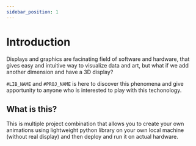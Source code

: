 ```yaml
---
sidebar_position: 1
---
```


# Introduction

Displays and graphics are facinating field of software and hardware, that gives easy and intuitive way to visualize data and art, but what if we add another dimension and have a 3D display?

`#LIB_NAME` and `#PROJ_NAME` is here to discover this phenomena and give apportunity to anyone who is interested to play with this techonology.

## What is this?

This is multiple project combination that allows you to create your own animations using lightweight python library on your own local machine (without real display) and then deploy and run it on actual hardware.
